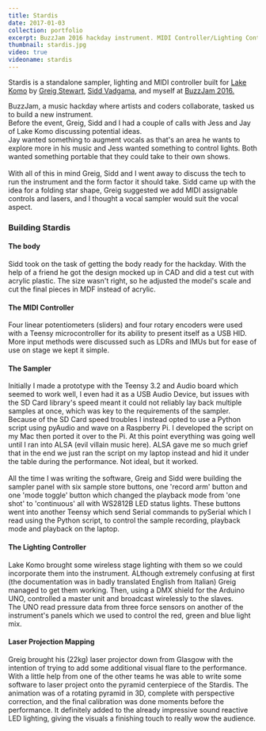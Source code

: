 ```yaml
---
title: Stardis
date: 2017-01-03
collection: portfolio
excerpt: BuzzJam 2016 hackday instrument. MIDI Controller/Lighting Controller/stand-alone sampler.
thumbnail: stardis.jpg
video: true
videoname: stardis
---
```


Stardis is a standalone sampler, lighting and MIDI controller built for <a href="http://www.lake-komo.com/" target="_blank">Lake Komo</a> by <a href="http://www.thereminhero.com/" target="_blank">Greig Stewart</a>, <a href="http://siddv.net/" target="_blank">Sidd Vadgama</a>, and myself at <a href="http://www.buzz-jam.com/">BuzzJam 2016.</a>

BuzzJam, a music hackday where artists and coders collaborate, tasked us to build a new instrument.<br>
Before the event, Greig, Sidd and I had a couple of calls with Jess and Jay of Lake Komo discussing potential ideas.<br>
Jay wanted something to augment vocals as that's an area he wants to explore more in his music and Jess wanted something to control lights. Both wanted something portable that they could take to their own shows.<br><br>
With all of this in mind Greig, Sidd and I went away to discuss the tech to run the instrument and the form factor it should take. Sidd came up with the idea for a folding star shape, Greig suggested we add MIDI assignable controls and lasers, and I thought a vocal sampler would suit the vocal aspect.

<div class="pure-u-1-1 clearer">
<h3>Building Stardis</h3> <!-- font-size: 3.5em; -->
<h4>The body</h4>
<p>
	Sidd took on the task of getting the body ready for the hackday. With the help of a friend he got the design mocked up in CAD and did a test cut with acrylic plastic. The size wasn't right, so he adjusted the model's scale and cut the final pieces in MDF instead of acrylic.
</p>
<h4>The MIDI Controller</h4>
<p>
	Four linear potentiometers (sliders) and four rotary encoders were used with a Teensy microcontroller for its ability to present itself as a USB HID. More input methods were discussed such as LDRs and IMUs but for ease of use on stage we kept it simple.
</p>
<h4>The Sampler</h4>
<p>
	Initially I made a prototype with the Teensy 3.2 and Audio board which seemed to work well, I even had it as a USB Audio Device, but issues with the SD Card library's speed meant it could not reliably lay back multiple samples at once, which was key to the requirements of the sampler.<br>
	Because of the SD Card speed troubles I instead opted to use a Python script using pyAudio and wave on a Raspberry Pi. I developed the script on my Mac then ported it over to the Pi. At this point everything was going well until I ran into ALSA (evil villain music here). ALSA gave me so much grief that in the end we just ran the script on my laptop instead and hid it under the table during the performance. Not ideal, but it worked.<br>
	<br>
	All the time I was writing the software, Greig and Sidd were building the sampler panel with six sample store buttons, one 'record arm' button and one 'mode toggle' button which changed the playback mode from 'one shot' to 'continuous' all with WS2812B LED status lights. These buttons went into another Teensy which send Serial commands to pySerial which I read using the Python script, to control the sample recording, playback mode and playback on the laptop.
</p>
<h4>The Lighting Controller</h4>
<p>
	Lake Komo brought some wireless stage lighting with them so we could incorporate them into the instrument. ALthough extremely confusing at first (the documentation was in badly translated English from Italian) Greig managed to get them working. Then, using a DMX shield for the Arduino UNO, controlled a master unit and broadcast wirelessly to the slaves.<br>
	The UNO read pressure data from three force sensors on another of the instrument's panels which we used to control the red, green and blue light mix.
</p>
<h4>Laser Projection Mapping</h4>
<p>
	Greig brought his (22kg) laser projector down from Glasgow with the intention of trying to add some additional visual flare to the performance. With a little help from one of the other teams he was able to write some software to laser project onto the pyramid centerpiece of the Stardis. The animation was of a rotating pyramid in 3D, complete with perspective correction, and the final calibration was done moments before the performance. It definitely added to the already impressive sound reactive LED lighting, giving the visuals a finishing touch to really wow the audience.
</p>
</div>